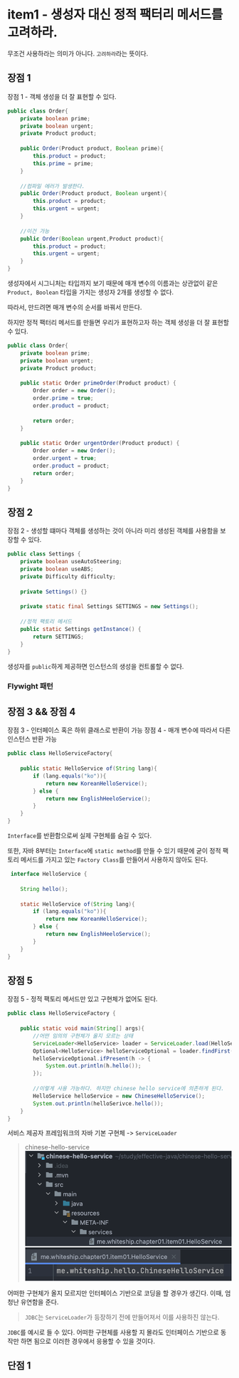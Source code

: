 # item1 - 생성자 대신 정적 팩터리 메서드를 고려하라.

무조건 사용하라는 의미가 아니다. `고려하라`라는 뜻이다.

## 장점 1

장점 1 - 객체 생성을 더 잘 표현할 수 있다.

```java 
public class Order{
	private boolean prime;
	private boolean urgent;
	private Product product;

	public Order(Product product, Boolean prime){
		this.product = product;
		this.prime = prime;
	}

	//컴파일 에러가 발생한다.
	public Order(Product product, Boolean urgent){
		this.product = product;
		this.urgent = urgent;
	}

	//이건 가능
	public Order(Boolean urgent,Product product){
		this.product = product;
		this.urgent = urgent;
	}
}
```

생성자에서 시그니처는 타입까지 보기 때문에 매개 변수의 이름과는 상관없이 같은 `Product, Boolean` 타입을 가지는 생성자 2개를 생성할 수 없다.

따라서, 만드려면 매개 변수의 순서를 바꿔서 만든다.

하지만 정적 팩터리 메서드를 만들면 우리가 표현하고자 하는 객체 생성을 더 잘 표현할 수 있다.

```java
public class Order{
	private boolean prime;
	private boolean urgent;
	private Product product;

	public static Order primeOrder(Product product) {  
	    Order order = new Order();  
	    order.prime = true;  
	    order.product = product;  
	  
	    return order;  
	}  
  
	public static Order urgentOrder(Product product) {  
	    Order order = new Order();  
	    order.urgent = true;  
	    order.product = product;  
	    return order;  
	}
}
```

## 장점 2

장점 2 - 생성할 떄마다 객체를 생성하는 것이 아니라 미리 생성된 객체를 사용함을 보장할 수 있다.

```java
public class Settings {  
    private boolean useAutoSteering;  
    private boolean useABS;  
    private Difficulty difficulty;  
  
    private Settings() {}
  
    private static final Settings SETTINGS = new Settings();  

	//정적 팩토리 메서드
    public static Settings getInstance() {  
        return SETTINGS;  
    }  
}
```

생성자를 `public`하게 제공하면 인스턴스의 생성을 컨트롤할 수 없다.

### Flywight 패턴

## 장점 3 && 장점 4

장점 3 - 인터페이스 혹은 하위 클래스로 반환이 가능
장점 4 - 매개 변수에 따라서 다른 인스턴스 반환 가능

```java
public class HelloServiceFactory{

	public static HelloService of(String lang){
		if (lang.equals("ko")){
			return new KoreanHelloService();
		} else {
			return new EnglishHeeloService();
		}
	}
}
```

`Interface`를 반환함으로써 실제 구현체를 숨길 수 있다.

또한, 자바 8부터는 `Interface`에 `static method`를 만들 수 있기 때문에 굳이 정적 팩토리 메서드를 가지고 있는 `Factory Class`를 만들어서 사용하지 않아도 된다.

```java
 interface HelloService {
 
	String hello();
	
	static HelloService of(String lang){
		if (lang.equals("ko")){
			return new KoreanHelloService();
		} else {
			return new EnglishHeeloService();
		}
	}
}
```

## 장점 5
장점 5 - 정적 팩토리 메서드만 있고 구현체가 없어도 된다.

```java
public class HelloServiceFactory {

	public static void main(String[] args){
		//어떤 임의의 구현체가 올지 모르는 상태
		ServiceLoader<HelloService> loader = ServiceLoader.load(HelloService.class);
		Optional<HelloService> helloServiceOptional = loader.findFirst();
		helloServiceOptional.ifPresent(h -> {
			System.out.println(h.hello());
		});

		//이렇게 사용 가능하다. 하지만 chinese hello service에 의존하게 된다.
		HelloService helloService = new ChineseHelloService();
		System.out.println(helloSerivce.hello());
	}
}
```

서비스 제공자 프레임워크의 자바 기본 구현체 -> `ServiceLoader`

> chinese-hello-service
![META-INF](../img/META-INF.png)
![File-content](../img/File_content.png)

어떠한 구현체가 올지 모르지만 인터페이스 기반으로 코딩을 할 경우가 생긴다. 이때, 엄청난 유연함을 준다. 

> `JDBC`는 `ServiceLoader`가 등장하기 전에 만들어져서 이를 사용하진 않는다.

`JDBC`를 예시로 들 수 있다. 어떠한 구현체를 사용할 지 몰라도 인터페이스 기반으로 동작만 하면 됨으로 이러한 경우에서 응용할 수 있을 것이다.

## 단점 1
